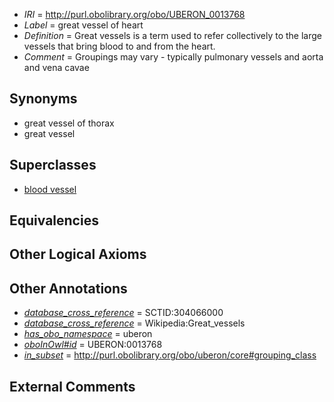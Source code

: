  * *IRI* = http://purl.obolibrary.org/obo/UBERON_0013768
 * *Label* = great vessel of heart
 * *Definition* = Great vessels is a term used to refer collectively to the large vessels that bring blood to and from the heart.
 * *Comment* = Groupings may vary - typically pulmonary vessels and aorta and vena cavae

## Synonyms

 * great vessel of thorax
 * great vessel

## Superclasses

 * [blood vessel](../../UBERON/81/UBERON_0001981.md)

## Equivalencies


## Other Logical Axioms


## Other Annotations

 * *[database_cross_reference](../../ef/oboInOwl#hasDbXref.md)* = SCTID:304066000
 * *[database_cross_reference](../../ef/oboInOwl#hasDbXref.md)* = Wikipedia:Great_vessels
 * *[has_obo_namespace](../../ce/oboInOwl#hasOBONamespace.md)* = uberon
 * *[oboInOwl#id](../../id/oboInOwl#id.md)* = UBERON:0013768
 * *[in_subset](../../et/oboInOwl#inSubset.md)* = http://purl.obolibrary.org/obo/uberon/core#grouping_class

## External Comments

